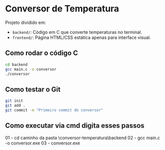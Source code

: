 
# Conversor de Temperatura

Projeto dividido em:

- `backend/`: Código em C que converte temperaturas no terminal.
- `frontend/`: Página HTML/CSS estática apenas para interface visual.

## Como rodar o código C

```bash
cd backend
gcc main.c -o conversor
./conversor
```

## Como testar o Git

```bash
git init
git add .
git commit -m "Primeiro commit do conversor"
```

## Como executar via cmd digita esses passos
01 - cd caminho da pasta \conversor-temperatura\backend
02 - gcc main.c -o conversor.exe
03 - conversor.exe

